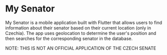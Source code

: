 # My Senator

My Senator is a mobile application built with Flutter that allows users to find information about their senator based on their current location (only in Czechia). The app uses geolocation to determine the user's position and then searches for the corresponding senator in the database.

NOTE: THIS IS NOT AN OFFICIAL APPLICATION OF THE CZECH SENATE